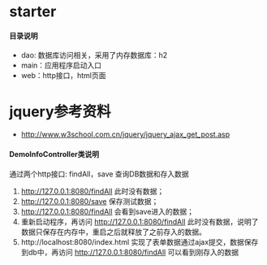 # starter
#### 目录说明
* dao: 数据库访问相关，采用了内存数据库：h2
* main：应用程序启动入口
* web：http接口，html页面

# jquery参考资料
* http://www.w3school.com.cn/jquery/jquery_ajax_get_post.asp

#### DemoInfoController类说明
通过两个http接口: findAll，save 查询DB数据和存入数据
1. http://127.0.0.1:8080/findAll 此时没有数据；
2. http://127.0.0.1:8080/save 保存测试数据；
3. http://127.0.0.1:8080/findAll 会看到save进入的数据；
4. 重新启动程序，再访问 http://127.0.0.1:8080/findAll 此时没有数据，说明了数据只保存在内存中，重启之后就释放了之前存入的数据。
5. http://localhost:8080/index.html 实现了表单数据通过ajax提交，数据保存到db中，再访问 http://127.0.0.1:8080/findAll 可以看到刚存入的数据
